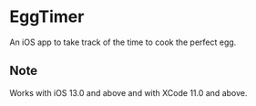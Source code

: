 # EggTimer
An iOS app to take track of the time to cook the perfect egg.

## Note
Works with iOS 13.0 and above and with XCode 11.0 and above.
